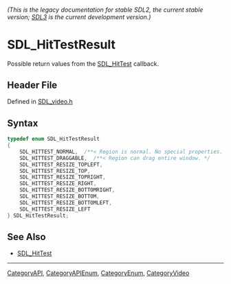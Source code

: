 ###### (This is the legacy documentation for stable SDL2, the current stable version; [SDL3](https://wiki.libsdl.org/SDL3/) is the current development version.)
# SDL_HitTestResult

Possible return values from the [SDL_HitTest](SDL_HitTest) callback.

## Header File

Defined in [SDL_video.h](https://github.com/libsdl-org/SDL/blob/SDL2/include/SDL_video.h)

## Syntax

```c
typedef enum SDL_HitTestResult
{
    SDL_HITTEST_NORMAL,  /**< Region is normal. No special properties. */
    SDL_HITTEST_DRAGGABLE,  /**< Region can drag entire window. */
    SDL_HITTEST_RESIZE_TOPLEFT,
    SDL_HITTEST_RESIZE_TOP,
    SDL_HITTEST_RESIZE_TOPRIGHT,
    SDL_HITTEST_RESIZE_RIGHT,
    SDL_HITTEST_RESIZE_BOTTOMRIGHT,
    SDL_HITTEST_RESIZE_BOTTOM,
    SDL_HITTEST_RESIZE_BOTTOMLEFT,
    SDL_HITTEST_RESIZE_LEFT
} SDL_HitTestResult;
```

## See Also

* [SDL_HitTest](SDL_HitTest)

----
[CategoryAPI](CategoryAPI), [CategoryAPIEnum](CategoryAPIEnum), [CategoryEnum](CategoryEnum), [CategoryVideo](CategoryVideo)


